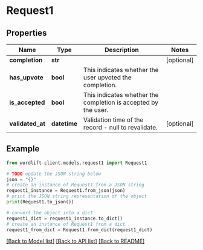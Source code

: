 # Request1


## Properties

Name | Type | Description | Notes
------------ | ------------- | ------------- | -------------
**completion** | **str** |  | [optional] 
**has_upvote** | **bool** | This indicates whether the user upvoted the completion. | 
**is_accepted** | **bool** | This indicates whether the completion is accepted by the user. | 
**validated_at** | **datetime** | Validation time of the record - null to revalidate. | [optional] 

## Example

```python
from wordlift-client.models.request1 import Request1

# TODO update the JSON string below
json = "{}"
# create an instance of Request1 from a JSON string
request1_instance = Request1.from_json(json)
# print the JSON string representation of the object
print(Request1.to_json())

# convert the object into a dict
request1_dict = request1_instance.to_dict()
# create an instance of Request1 from a dict
request1_from_dict = Request1.from_dict(request1_dict)
```
[[Back to Model list]](../README.md#documentation-for-models) [[Back to API list]](../README.md#documentation-for-api-endpoints) [[Back to README]](../README.md)


